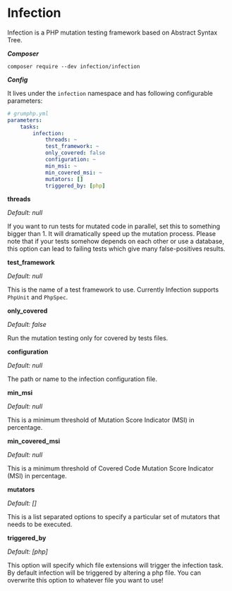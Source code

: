 # Infection

Infection is a PHP mutation testing framework based on Abstract Syntax Tree.

***Composer***

```
composer require --dev infection/infection
```

***Config***

It lives under the `infection` namespace and has following configurable parameters:

```yaml
# grumphp.yml
parameters:
    tasks:
        infection:
            threads: ~
            test_framework: ~
            only_covered: false
            configuration: ~
            min_msi: ~
            min_covered_msi: ~
            mutators: []
            triggered_by: [php]
```

**threads**

*Default: null*

If you want to run tests for mutated code in parallel, set this to something bigger than 1.
It will dramatically speed up the mutation process.
Please note that if your tests somehow depends on each other or use a database, this option can lead to failing tests which give many false-positives results.


**test_framework**

*Default: null*

This is the name of a test framework to use. Currently Infection supports `PhpUnit` and `PhpSpec`.


**only_covered**

*Default: false*

Run the mutation testing only for covered by tests files.


**configuration**

*Default: null*

The path or name to the infection configuration file.


**min_msi**

*Default: null*

This is a minimum threshold of Mutation Score Indicator (MSI) in percentage.


**min_covered_msi**

*Default: null*

This is a minimum threshold of Covered Code Mutation Score Indicator (MSI) in percentage.


**mutators**

*Default: []*

This is a list separated options to specify a particular set of mutators that needs to be executed. 


**triggered_by**

*Default: [php]*

This option will specify which file extensions will trigger the infection task.
By default infection will be triggered by altering a php file. 
You can overwrite this option to whatever file you want to use!
